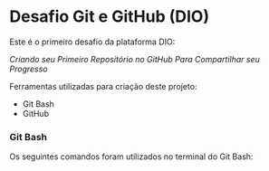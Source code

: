 # Desafio Git e GitHub (DIO)

Este é o primeiro desafio da plataforma DIO:

*Criando seu Primeiro Repositório no GitHub Para Compartilhar seu Progresso*



Ferramentas utilizadas para criação deste projeto:

- Git Bash
- GitHub



### **Git Bash**

Os seguintes comandos foram utilizados no terminal do Git Bash:



